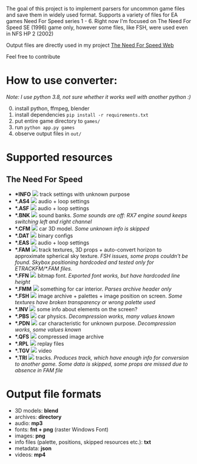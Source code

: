 The goal of this project is to implement parsers for uncommon game files and save them in widely used format. Supports a variety of files for EA games Need For Speed series 1 - 6. Right now I'm focused on The Need For Speed SE (1996) game only, however some files, like FSH, were used even in NFS HP 2 (2002)

Output files are directly used in my project [The Need For Speed Web](https://tnfsw.guraklgames.com/)

Feel free to contribute

<h1>How to use converter:</h1>

*Note: I use python 3.8, not sure whether it works well with another python :)*

0) install python, ffmpeg, blender
1) install dependencies `pip install -r requirements.txt`
2) put entire game directory to `games/`
3) run `python app.py games`
4) observe output files in `out/`

<h1>Supported resources</h1>

<h2>The Need For Speed</h2>

- **\*INFO** ![](https://us-central1-progress-markdown.cloudfunctions.net/progress/100) track settings with unknown purpose
- **\*.AS4** ![](https://us-central1-progress-markdown.cloudfunctions.net/progress/100) audio + loop settings
- **\*.ASF** ![](https://us-central1-progress-markdown.cloudfunctions.net/progress/100) audio + loop settings
- **\*.BNK** ![](https://us-central1-progress-markdown.cloudfunctions.net/progress/90) sound banks. *Some sounds are off: RX7 engine sound keeps switching left and right channel*
- **\*.CFM** ![](https://us-central1-progress-markdown.cloudfunctions.net/progress/90) car 3D model. *Some unknown info is skipped*
- **\*.DAT** ![](https://us-central1-progress-markdown.cloudfunctions.net/progress/0) binary configs
- **\*.EAS** ![](https://us-central1-progress-markdown.cloudfunctions.net/progress/100) audio + loop settings
- **\*.FAM** ![](https://us-central1-progress-markdown.cloudfunctions.net/progress/80) track textures, 3D props + auto-convert horizon to approximate spherical sky texture. *FSH issues, some props couldn't be found. Skybox positioning hardcoded and tested only for ETRACKFM/\*.FAM files.*
- **\*.FFN** ![](https://us-central1-progress-markdown.cloudfunctions.net/progress/93) bitmap font. *Exported font works, but have hardcoded line height*
- **\*.FMM** ![](https://us-central1-progress-markdown.cloudfunctions.net/progress/3) something for car interior. *Parses archive header only*
- **\*.FSH** ![](https://us-central1-progress-markdown.cloudfunctions.net/progress/95) image archive + palettes + image position on screen. *Some textures have broken transparency or wrong palette used*
- **\*.INV** ![](https://us-central1-progress-markdown.cloudfunctions.net/progress/0) some info about elements on the screen?
- **\*.PBS** ![](https://us-central1-progress-markdown.cloudfunctions.net/progress/40) car physics. *Decompression works, many values known*
- **\*.PDN** ![](https://us-central1-progress-markdown.cloudfunctions.net/progress/20) car characteristic for unknown purpose. *Decompression works, some values known*
- **\*.QFS** ![](https://us-central1-progress-markdown.cloudfunctions.net/progress/100) compressed image archive
- **\*.RPL** ![](https://us-central1-progress-markdown.cloudfunctions.net/progress/0) replay files
- **\*.TGV** ![](https://us-central1-progress-markdown.cloudfunctions.net/progress/100) video
- **\*.TRI** ![](https://us-central1-progress-markdown.cloudfunctions.net/progress/73) tracks. *Produces track, which have enough info for conversion to another game. Some data is skipped, some props are missed due to absence in FAM file*

<h1>Output file formats</h1>

- 3D models: **blend**
- archives: **directory**
- audio: **mp3**
- fonts: **fnt + png** (raster Windows Font)
- images: **png**
- info files (palette, positions, skipped resources etc.): **txt**
- metadata: **json**
- videos: **mp4**

